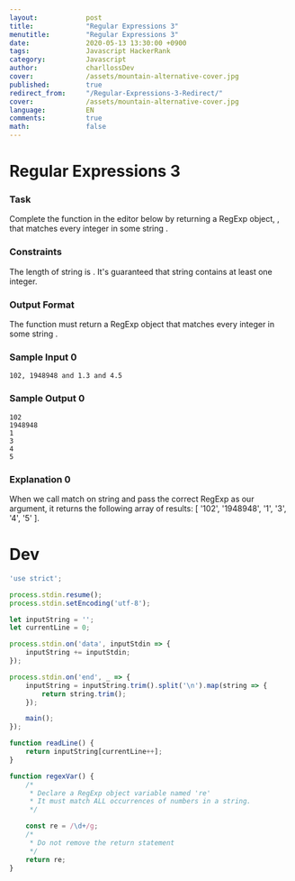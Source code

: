 ```yaml
---
layout:            post
title:             "Regular Expressions 3"
menutitle:         "Regular Expressions 3"
date:              2020-05-13 13:30:00 +0900
tags:              Javascript HackerRank
category:          Javascript
author:            charllossDev
cover:             /assets/mountain-alternative-cover.jpg
published:         true
redirect_from:     "/Regular-Expressions-3-Redirect/"
cover:             /assets/mountain-alternative-cover.jpg
language:          EN
comments:          true
math:			   false
---
```


# Regular Expressions 3

### Task

Complete the function in the editor below by returning a RegExp object, , that matches every integer in some string .

### Constraints

The length of string  is  .
It's guaranteed that string  contains at least one integer.

### Output Format

The function must return a RegExp object that matches every integer in some string .

### Sample Input 0
```
102, 1948948 and 1.3 and 4.5
```
### Sample Output 0

```
102
1948948
1
3
4
5
```

### Explanation 0

When we call match on string  and pass the correct RegExp as our argument, it returns the following
array of results: [ '102', '1948948', '1', '3', '4', '5' ].

# Dev

```js
'use strict';

process.stdin.resume();
process.stdin.setEncoding('utf-8');

let inputString = '';
let currentLine = 0;

process.stdin.on('data', inputStdin => {
    inputString += inputStdin;
});

process.stdin.on('end', _ => {
    inputString = inputString.trim().split('\n').map(string => {
        return string.trim();
    });

    main();    
});

function readLine() {
    return inputString[currentLine++];
}

function regexVar() {
    /*
     * Declare a RegExp object variable named 're'
     * It must match ALL occurrences of numbers in a string.
     */

    const re = /\d+/g;
    /*
     * Do not remove the return statement
     */
    return re;
}
```
